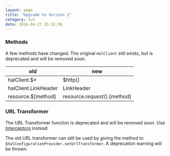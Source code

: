 ```yaml
---
layout: page
title: "Upgrade to Version 2"
category: tut
date: 2016-04-27 15:31:36
---
```


### Methods

A few methods have changed. The original `HalClient` still exists, but is deprecated and will be removed soon.

| **old**              | **new**                       |
|----------------------|-------------------------------|
| halClient.$*         | $http()                       |
| halClient.LinkHeader | LinkHeader                    |
| resource.$[method]   | resource.$request().$[method] |

### URL Transformer

The URL Transformer function is deprecated and will be removed soon. Use [Interceptors](https://docs.angularjs.org/api/ng/service/$http#interceptors) instead.

The old URL transformer can still be used by giving the method to `$halConfigurationProvider.setUrlTransformer`. A deprecation warning will be thrown.
